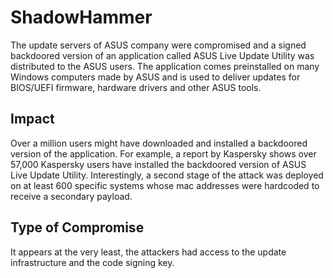 # ShadowHammer

The update servers of ASUS company were compromised and
a signed backdoored version of an application called 
ASUS Live Update Utility was distributed to the ASUS users. 
The application comes preinstalled on many Windows computers
made by ASUS and is used to deliver updates for BIOS/UEFI firmware,
hardware drivers and other ASUS tools.


## Impact

Over a million users might have downloaded and installed a 
backdoored version of the application. For example, a report by
Kaspersky shows over 57,000 Kaspersky users have installed
the backdoored version of ASUS Live Update Utility.
Interestingly, a second stage of the attack was deployed
on at least 600 specific systems whose mac addresses were
hardcoded to receive a secondary payload.


## Type of Compromise

It appears at the very least, the attackers had access to
the update infrastructure and the code signing key.
